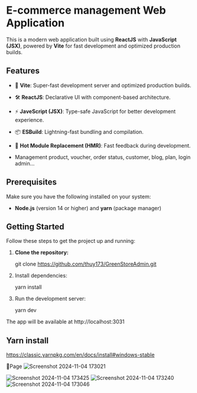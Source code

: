 # E-commerce management Web Application

This is a modern web application built using **ReactJS** with **JavaScript (JSX)**, powered by **Vite** for fast development and optimized production builds.

## Features

- 🚀 **Vite**: Super-fast development server and optimized production builds.
- 🛠 **ReactJS**: Declarative UI with component-based architecture.
- ⚡ **JaveScript (JSX)**: Type-safe JavaScript for better development experience.
- 📦 **ESBuild**: Lightning-fast bundling and compilation.
- 🔄 **Hot Module Replacement (HMR)**: Fast feedback during development.
  
- Management product, voucher, order status, customer, blog, plan, login admin...

## Prerequisites

Make sure you have the following installed on your system:

- **Node.js** (version 14 or higher) and **yarn** (package manager)

## Getting Started

Follow these steps to get the project up and running:

1. **Clone the repository:**

   git clone https://github.com/thuy173/GreenStoreAdmin.git
   
3. Install dependencies:

    yarn install

4. Run the development server:

    yarn dev

The app will be available at http://localhost:3031

## Yarn install

https://classic.yarnpkg.com/en/docs/install#windows-stable

🎨Page
![Screenshot 2024-11-04 173021](https://github.com/user-attachments/assets/7a2bfa09-6e66-4a9b-8dc2-93358c300bff)

![Screenshot 2024-11-04 173425](https://github.com/user-attachments/assets/2c464205-b158-4cc0-ba86-99b57ae85277)
![Screenshot 2024-11-04 173240](https://github.com/user-attachments/assets/e5ee108a-0448-4b93-adce-0b05db3bfbac)
![Screenshot 2024-11-04 173046](https://github.com/user-attachments/assets/1092388e-497e-43db-9de2-ec399beeba16)

